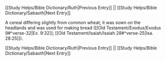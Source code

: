 [[Study Helps/Bible Dictionary/Ruth|Previous Entry]]  ||  [[Study Helps/Bible Dictionary/Sabaoth|Next Entry]]

 A cereal differing slightly from common wheat; it was sown on the headlands and was used for making bread ([[Old Testament/Exodus/Exodus 9#^verse-32|Ex. 9:32]]; [[Old Testament/Isaiah/Isaiah 28#^verse-25|Isa. 28:25]]).

[[Study Helps/Bible Dictionary/Ruth|Previous Entry]]  ||  [[Study Helps/Bible Dictionary/Sabaoth|Next Entry]]
